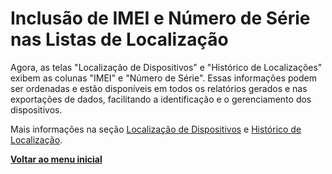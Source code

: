 # Inclusão de IMEI e Número de Série nas Listas de Localização

Agora, as telas "Localização de Dispositivos" e "Histórico de Localizações" exibem as colunas "IMEI" e "Número de Série". Essas informações podem ser ordenadas e estão disponíveis em todos os relatórios gerados e nas exportações de dados, facilitando a identificação e o gerenciamento dos dispositivos.

Mais informações na seção [Localização de Dispositivos](../../portal/localizacao/localizacao-de-dispositivos.md) e [Histórico de Localização](../../portal/localizacao/historico-de-localizacao.md).

[**Voltar ao menu inicial**](./)
